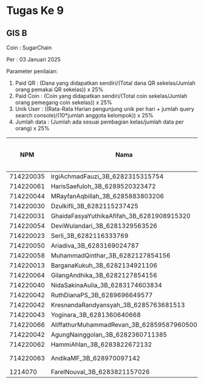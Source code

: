 # Tugas Ke 9

## GIS B
Coin : SugarChain

Per : 03 Januari 2025

Parameter penilaian:
1. Paid QR : (Dana yang didapatkan sendiri/(Total dana QR sekelas/Jumlah orang pemakai QR sekelas))  x  25%
2. Paid Coin : (Coin yang didapatkan sendiri/(Total coin sekelas/Jumlah orang pemegang coin sekelas))  x  25%
3. Unik User : ((Rata-Rata Harian pengunjung unik per hari + jumlah query search console)/(10*jumlah anggota kelompok)) x 25%
4. Jumlah data : (Jumlah ada sesuai pembagian kelas/jumlah data per orang) x 25%


| NPM | Nama | Paid QR | Paid Coin | Unik User / Hari |Nama Kab/Kot | Nama Kecamatan | Jumlah Data | 
|----------|----------|----------|----------|----------|----------|----------|----------|
| 714220035 | IrgiAchmadFauzi_3B_6282315315754   | 0 | 358.849 | - | - | Bojongloa Kidul| 0 |
| 714220061 | HarisSaefuloh_3B_6289520323472   | 0 | 272.106 | - | - | Rancasari | 0 |
| 714220044 | MRayfanAqbillah_3B_6285883803206   | 0 | 385.772 | - | - | Babakan Ciparay | 0 |
| 714220030 | Dzulkifli_3B_6282115237425   | 0 | 897.977 | - | - | Batununggal(Maleer) | 0 |
| 714220031 | GhaidaFasyaYuthikaAfifah_3B_6281908915320   | 15.031 | 735.399 | - | - | Solokanjeruk | 0 |
| 714220054 | DeviWulandari_3B_6281329563526   | 0 | 701.738 | - | - | cibeuying kaler | 0 |
| 714220023 | Serli_3B_6282116333769   | 0 | 2.495 | - | - | Arcamanik | 0 |
| 714220050 | Ariadiva_3B_6283169024787   | 0 | 41.291 | - | - | kiaracondong | 0 |
| 714220058 | MuhammadQinthar_3B_6282127854156   | 0 | 100.000 | - | - | Cibeunying Kaler | 0 |
| 714220013 | BarganaKukuh_3B_6282134921106   | 0 | 53.029 | - | - | Cigondewah Kidul | 0 |
| 714220064 | GilangAndhika_3B_6282127854156   | 0 | 229.676 | - | - | Antapani | 0 |
| 714220040 | NidaSakinaAulia_3B_6283174603834   | 15.040 | 546.682 | - | - | Cicendo | 0 |
| 714220042 | RuthDianaPS_3B_6289696649577   | 15.042 | 145.263 | - | - |  Cikande | 0 |
| 714220042 | KresnandaRandyansyah_3B_6285763681513   | 0 | 4.831 | - | - | - | 0 |
| 714220043 | Yoginara_3B_6281360640668  | 0 | 4.838 | - | - | lengkong| 0 |
| 714220066 | AliffathurMuhammadRevan_3B_62859587960500   | 15.066 | 0 | - | - | Sukajadi | 0 |
| 714220042 | AgungNainggolan_3B_6282360711385   | 0 | 0 | - | - | Cidadap | 0 |
| 714220062 | HammiAhlan_3B_6283822672132   | 0 | 0 | - | - | Margaasih | 0 |
| 714220063 | AndikaMF_3B_628970097142   | 0 | 0 | - | Kab. Bandung | Margahayu | 0 |
| 1214070 | FarelNouval_3B_6283821157026   | 0 | 583.145 | - | - | Dayeuhkolot | 0 |

